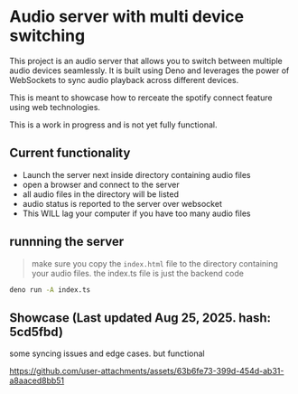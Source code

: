 # Audio server with multi device switching
This project is an audio server that allows you to switch between multiple audio devices seamlessly. It is built using Deno and leverages the power of WebSockets to sync audio playback across different devices.

This is meant to showcase how to rerceate the spotify connect feature using web technologies.

This is a work in progress and is not yet fully functional.


## Current functionality
- Launch the server next inside directory containing audio files
- open a browser and connect to the server
- all audio files in the directory will be listed
- audio status is reported to the server over websocket
- This WILL lag your computer if you have too many audio files


## runnning the server
> make sure you copy the `index.html` file to the directory containing your audio files. the index.ts file is just the backend code
```sh
deno run -A index.ts
```

## Showcase (Last updated Aug 25, 2025. hash: 5cd5fbd)
some syncing issues and edge cases. but functional

https://github.com/user-attachments/assets/63b6fe73-399d-454d-ab31-a8aaced8bb51

